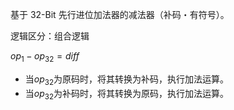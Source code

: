 基于 32-Bit 先行进位加法器的减法器（补码・有符号）。

逻辑区分：组合逻辑

$`op_{1} - op_{32} = diff`$
- 当$`op_{32}`$为原码时，将其转换为补码，执行加法运算。
- 当$`op_{32}`$为补码时，将其转换为原码，执行加法运算。
